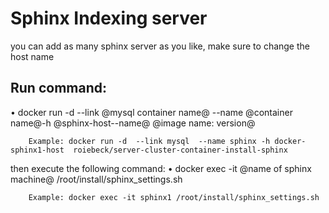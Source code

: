 # Sphinx Indexing server
you can add as many sphinx server as you like, make sure to change the host name

## Run command:
•	docker run -d  --link @mysql container name@  --name @container name@-h @sphinx-host--name@  @image name: version@
    
    	Example: docker run -d  --link mysql  --name sphinx -h docker-sphinx1-host  roiebeck/server-cluster-container-install-sphinx
then execute the following command:
•	docker exec -it @name of sphinx machine@ /root/install/sphinx_settings.sh
    
    	Example: docker exec -it sphinx1 /root/install/sphinx_settings.sh
